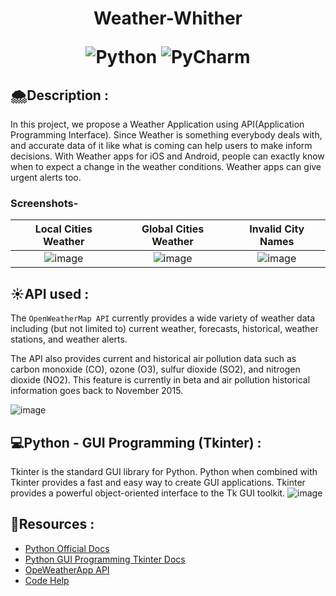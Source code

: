 <h1 align="center">Weather-Whither

![Python](https://img.shields.io/badge/python-3670A0?style=for-the-badge&logo=python&logoColor=ffdd54)
![PyCharm](https://img.shields.io/badge/pycharm-143?style=for-the-badge&logo=pycharm&logoColor=black&color=black&labelColor=green)
</h1>

## 🌨️Description :
In this project, we propose a Weather Application using API(Application Programming Interface). Since Weather is something everybody deals with, and accurate data of it like what is coming can help users to make inform decisions.
With Weather apps for iOS and Android, people can exactly know when to expect a change in the weather conditions. Weather apps can give urgent alerts too. 

<h3> Screenshots- </h3>


|             Local Cities Weather               |                Global Cities Weather            |               Invalid City Names              | 
| :--------------------------------:       | :---------------------------------------: | :---------------------------------------: |
|  ![image](https://user-images.githubusercontent.com/111730373/201734759-7df056b8-5238-4f54-b1d6-ddd4b17a8696.png)  | ![image](https://user-images.githubusercontent.com/111730373/201734771-2bc46616-dbb3-4a54-a963-440def73548a.png)  | ![image](https://user-images.githubusercontent.com/111730373/201734787-fe7a4414-0163-4901-aece-ca18a25282a4.png)      |


## ☀️API used :
The `OpenWeatherMap API` currently provides a wide variety of weather data including (but not limited to) current weather, forecasts, historical, weather stations, and weather alerts.

The API also provides current and historical air pollution data such as carbon monoxide (CO), ozone (O3), sulfur dioxide (SO2), and nitrogen dioxide (NO2). This feature is currently in beta and air pollution historical information goes back to November 2015.

![image](https://user-images.githubusercontent.com/111730373/201733647-9644bb70-2322-4ff6-b093-0f5f39357c7b.png)

## 💻Python - GUI Programming (Tkinter) :
Tkinter is the standard GUI library for Python. Python when combined with Tkinter provides a fast and easy way to create GUI applications. Tkinter provides a powerful object-oriented interface to the Tk GUI toolkit.
![image](https://user-images.githubusercontent.com/111730373/201734363-2e0977c1-cb50-4669-820a-bab50bafab7f.png)

## 🔎Resources :
- [Python Official Docs](https://www.python.org/doc/)
- [Python GUI Programming Tkinter Docs](https://www.tutorialspoint.com/python3/python_gui_programming.htm)
- [OpeWeatherApp API](https://openweathermap.org/api)
- [Code Help](https://www.askpython.com/python/examples/gui-weather-app-in-python)



